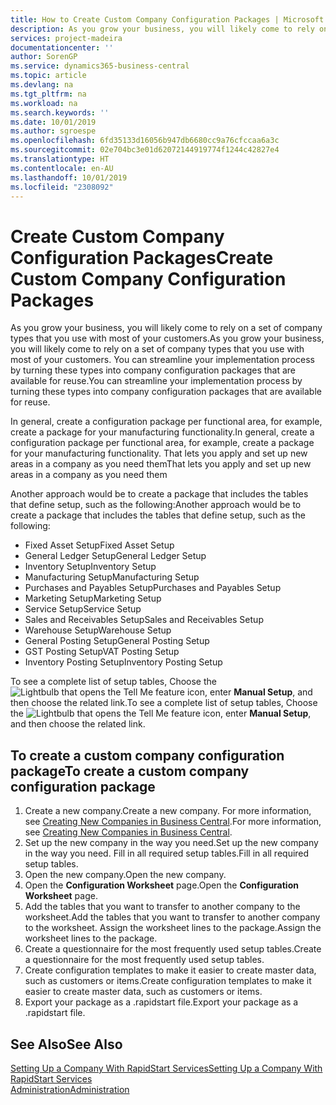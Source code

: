 ```yaml
---
title: How to Create Custom Company Configuration Packages | Microsoft Docs
description: As you grow your business, you will likely come to rely on a set of company types that you use with most of your customers. You can streamline your implementation process by turning these types into company configuration packages that are available for reuse.
services: project-madeira
documentationcenter: ''
author: SorenGP
ms.service: dynamics365-business-central
ms.topic: article
ms.devlang: na
ms.tgt_pltfrm: na
ms.workload: na
ms.search.keywords: ''
ms.date: 10/01/2019
ms.author: sgroespe
ms.openlocfilehash: 6fd35133d16056b947db6680cc9a76cfccaa6a3c
ms.sourcegitcommit: 02e704bc3e01d62072144919774f1244c42827e4
ms.translationtype: HT
ms.contentlocale: en-AU
ms.lasthandoff: 10/01/2019
ms.locfileid: "2308092"
---
```

# <a name="create-custom-company-configuration-packages"></a><span data-ttu-id="72b04-104">Create Custom Company Configuration Packages</span><span class="sxs-lookup"><span data-stu-id="72b04-104">Create Custom Company Configuration Packages</span></span>
<span data-ttu-id="72b04-105">As you grow your business, you will likely come to rely on a set of company types that you use with most of your customers.</span><span class="sxs-lookup"><span data-stu-id="72b04-105">As you grow your business, you will likely come to rely on a set of company types that you use with most of your customers.</span></span> <span data-ttu-id="72b04-106">You can streamline your implementation process by turning these types into company configuration packages that are available for reuse.</span><span class="sxs-lookup"><span data-stu-id="72b04-106">You can streamline your implementation process by turning these types into company configuration packages that are available for reuse.</span></span>  

<span data-ttu-id="72b04-107">In general, create a configuration package per functional area, for example, create a package for your manufacturing functionality.</span><span class="sxs-lookup"><span data-stu-id="72b04-107">In general, create a configuration package per functional area, for example, create a package for your manufacturing functionality.</span></span> <span data-ttu-id="72b04-108">That lets you apply and set up new areas in a company as you need them</span><span class="sxs-lookup"><span data-stu-id="72b04-108">That lets you apply and set up new areas in a company as you need them</span></span>  

<span data-ttu-id="72b04-109">Another approach would be to create a package that includes the tables that define setup, such as the following:</span><span class="sxs-lookup"><span data-stu-id="72b04-109">Another approach would be to create a package that includes the tables that define setup, such as the following:</span></span>  

-   <span data-ttu-id="72b04-110">Fixed Asset Setup</span><span class="sxs-lookup"><span data-stu-id="72b04-110">Fixed Asset Setup</span></span>  
-   <span data-ttu-id="72b04-111">General Ledger Setup</span><span class="sxs-lookup"><span data-stu-id="72b04-111">General Ledger Setup</span></span>  
-   <span data-ttu-id="72b04-112">Inventory Setup</span><span class="sxs-lookup"><span data-stu-id="72b04-112">Inventory Setup</span></span>  
-   <span data-ttu-id="72b04-113">Manufacturing Setup</span><span class="sxs-lookup"><span data-stu-id="72b04-113">Manufacturing Setup</span></span>  
-   <span data-ttu-id="72b04-114">Purchases and Payables Setup</span><span class="sxs-lookup"><span data-stu-id="72b04-114">Purchases and Payables Setup</span></span>  
-   <span data-ttu-id="72b04-115">Marketing Setup</span><span class="sxs-lookup"><span data-stu-id="72b04-115">Marketing Setup</span></span>  
-   <span data-ttu-id="72b04-116">Service Setup</span><span class="sxs-lookup"><span data-stu-id="72b04-116">Service Setup</span></span>  
-   <span data-ttu-id="72b04-117">Sales and Receivables Setup</span><span class="sxs-lookup"><span data-stu-id="72b04-117">Sales and Receivables Setup</span></span>  
-   <span data-ttu-id="72b04-118">Warehouse Setup</span><span class="sxs-lookup"><span data-stu-id="72b04-118">Warehouse Setup</span></span>  
-   <span data-ttu-id="72b04-119">General Posting Setup</span><span class="sxs-lookup"><span data-stu-id="72b04-119">General Posting Setup</span></span>  
-   <span data-ttu-id="72b04-120">GST Posting Setup</span><span class="sxs-lookup"><span data-stu-id="72b04-120">VAT Posting Setup</span></span>  
-   <span data-ttu-id="72b04-121">Inventory Posting Setup</span><span class="sxs-lookup"><span data-stu-id="72b04-121">Inventory Posting Setup</span></span>  

<span data-ttu-id="72b04-122">To see a complete list of setup tables, Choose the ![Lightbulb that opens the Tell Me feature](media/ui-search/search_small.png "Tell me what you want to do") icon, enter **Manual Setup**, and then choose the related link.</span><span class="sxs-lookup"><span data-stu-id="72b04-122">To see a complete list of setup tables, Choose the ![Lightbulb that opens the Tell Me feature](media/ui-search/search_small.png "Tell me what you want to do") icon, enter **Manual Setup**, and then choose the related link.</span></span>  

## <a name="to-create-a-custom-company-configuration-package"></a><span data-ttu-id="72b04-123">To create a custom company configuration package</span><span class="sxs-lookup"><span data-stu-id="72b04-123">To create a custom company configuration package</span></span>  
1.  <span data-ttu-id="72b04-124">Create a new company.</span><span class="sxs-lookup"><span data-stu-id="72b04-124">Create a new company.</span></span> <span data-ttu-id="72b04-125">For more information, see [Creating New Companies in Business Central](about-new-company.md).</span><span class="sxs-lookup"><span data-stu-id="72b04-125">For more information, see [Creating New Companies in Business Central](about-new-company.md).</span></span>  
3.  <span data-ttu-id="72b04-126">Set up the new company in the way you need.</span><span class="sxs-lookup"><span data-stu-id="72b04-126">Set up the new company in the way you need.</span></span> <span data-ttu-id="72b04-127">Fill in all required setup tables.</span><span class="sxs-lookup"><span data-stu-id="72b04-127">Fill in all required setup tables.</span></span>  
4.  <span data-ttu-id="72b04-128">Open the new company.</span><span class="sxs-lookup"><span data-stu-id="72b04-128">Open the new company.</span></span>
5. <span data-ttu-id="72b04-129">Open the **Configuration Worksheet** page.</span><span class="sxs-lookup"><span data-stu-id="72b04-129">Open the **Configuration Worksheet** page.</span></span>  
6.  <span data-ttu-id="72b04-130">Add the tables that you want to transfer to another company to the worksheet.</span><span class="sxs-lookup"><span data-stu-id="72b04-130">Add the tables that you want to transfer to another company to the worksheet.</span></span> <span data-ttu-id="72b04-131">Assign the worksheet lines to the package.</span><span class="sxs-lookup"><span data-stu-id="72b04-131">Assign the worksheet lines to the package.</span></span>  
7.  <span data-ttu-id="72b04-132">Create a questionnaire for the most frequently used setup tables.</span><span class="sxs-lookup"><span data-stu-id="72b04-132">Create a questionnaire for the most frequently used setup tables.</span></span>  
8.  <span data-ttu-id="72b04-133">Create configuration templates to make it easier to create master data, such as customers or items.</span><span class="sxs-lookup"><span data-stu-id="72b04-133">Create configuration templates to make it easier to create master data, such as customers or items.</span></span>  
9.  <span data-ttu-id="72b04-134">Export your package as a .rapidstart file.</span><span class="sxs-lookup"><span data-stu-id="72b04-134">Export your package as a .rapidstart file.</span></span>  

## <a name="see-also"></a><span data-ttu-id="72b04-135">See Also</span><span class="sxs-lookup"><span data-stu-id="72b04-135">See Also</span></span>  
[<span data-ttu-id="72b04-136">Setting Up a Company With RapidStart Services</span><span class="sxs-lookup"><span data-stu-id="72b04-136">Setting Up a Company With RapidStart Services</span></span>](admin-set-up-a-company-with-rapidstart.md)  
[<span data-ttu-id="72b04-137">Administration</span><span class="sxs-lookup"><span data-stu-id="72b04-137">Administration</span></span>](admin-setup-and-administration.md)

